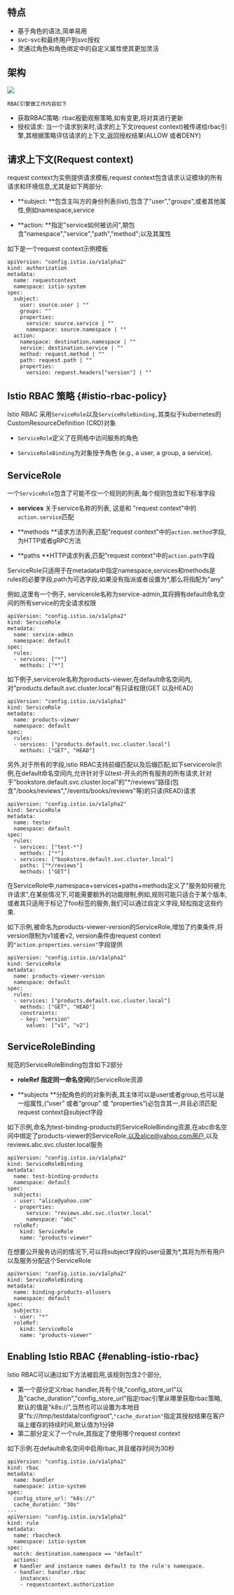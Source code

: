 ## 特点

* 基于角色的语法,简单易用
* svc-svc和最终用户到svc授权
* 灵通过角色和角色绑定中的自定义属性使其更加灵活

## 架构

![](/assets/rbac-istioimport.png)

```
RBAC引擎做工作内容如下
```

* 获取RBAC策略: rbac殷勤观察策略,如有变更,将对其进行更新
* 授权请求: 当一个请求到来时,请求的上下文\(request context\)被传递给rbac引擎,其根据策略评估请求的上下文,返回授权结果\(ALLOW 或者DENY\)

## 请求上下文\(Request context\)

request context为实例提供请求模板,request context包含请求认证模块的所有请求和环境信息,尤其是如下两部分:

* **subject: **包含主叫方的身份列表\(list\),包含了"user","groups",或者其他属性,例如namespace,service

* **action: **指定"service如何被访问",期包含"namespace","service","path","method";以及其属性

如下是一个request context示例模板

```
apiVersion: "config.istio.io/v1alpha2"
kind: authorization
metadata:
  name: requestcontext
  namespace: istio-system
spec:
  subject:
    user: source.user | ""
    groups: ""
    properties:
      service: source.service | ""
      namespace: source.namespace | ""
  action:
    namespace: destination.namespace | ""
    service: destination.service | ""
    method: request.method | ""
    path: request.path | ""
    properties:
      version: request.headers["version"] | ""
```

## Istio RBAC 策略 {#istio-rbac-policy}

Istio RBAC 采用`ServiceRole`以及`ServiceRoleBinding,`其类似于kubernetes的CustomResourceDefinition \(CRD\)对象

* `ServiceRole`定义了在网格中访问服务的角色

* `ServiceRoleBinding`为对象授予角色  \(e.g., a user, a group, a service\).

## ServiceRole

一个`ServiceRole`包含了可能不仅一个规则的列表,每个规则包含如下标准字段

* **services** 关于service名称的列表, 这是和 "request context"中的`action.service`匹配
* **methods **请求方法列表,匹配"request context"中的`action.method`字段,为HTTP或者gRPC方法

* **paths **HTTP请求列表,匹配"request context"中的`action.path`字段

ServiceRole只适用于在metadata中指定namespace,services和methods是rules的必要字段,path为可选字段,如果没有指派或者设置为\*,那么将指配为"any"

例如,这里有一个例子, servicerole名称为service-admin,其将拥有default命名空间的所有service的完全请求权限

```
apiVersion: "config.istio.io/v1alpha2"
kind: ServiceRole
metadata:
  name: service-admin
  namespace: default
spec:
  rules:
  - services: ["*"]
    methods: ["*"]
```

如下例子,servicerole名称为products-viewer,在default命名空间内,对"products.default.svc.cluster.local"有只读权限\(GET 以及HEAD\)

```
apiVersion: "config.istio.io/v1alpha2"
kind: ServiceRole
metadata:
  name: products-viewer
  namespace: default
spec:
  rules:
  - services: ["products.default.svc.cluster.local"]
    methods: ["GET", "HEAD"]
```

另外,对于所有的字段,istio RBAC支持前缀匹配以及后缀匹配,如下servicerole示例,在default命名空间内,允许针对于以test-开头的所有服务的所有请求,针对于"bookstore.default.svc.cluster.local"的"\*/reviews"路径\(包含"/books/reviews","/events/books/reviews"等\)的只读\(READ\)请求

```
apiVersion: "config.istio.io/v1alpha2"
kind: ServiceRole
metadata:
  name: tester
  namespace: default
spec:
  rules:
  - services: ["test-*"]
    methods: ["*"]
  - services: ["bookstore.default.svc.cluster.local"]
    paths: ["*/reviews"]
    methods: ["GET"]
```

在ServiceRole中,namespace+services+paths+methods定义了"服务如何被允许请求",在某些情况下,可能需要额外的功能限制,例如,规则可能只适合于某个版本,或者其只适用于标记了foo标签的服务,我们可以通过自定义字段,轻松指定这些约束.

如下示例,被命名为products-viewer-version的ServiceRole,增加了约束条件,将version限制为v1或者v2, version条件由request context的`"action.properties.version"`字段提供

```
apiVersion: "config.istio.io/v1alpha2"
kind: ServiceRole
metadata:
  name: products-viewer-version
  namespace: default
spec:
  rules:
  - services: ["products.default.svc.cluster.local"]
    methods: ["GET", "HEAD"]
    constraints:
    - key: "version"
      values: ["v1", "v2"]
```

## ServiceRoleBinding

规范的ServiceRoleBinding包含如下2部分

* **roleRef **指定**同一命名空间**的ServiceRole资源

* **subjects **分配角色的的对象列表,其主体可以是user或者group,也可以是一组属性,\(“user” 或者“group” 或 “properties”\)必包含其一,并且必须匹配request context自subject字段

如下示例,命名为test-binding-products的ServiceRoleBinding资源,在abc命名空间中绑定了products-viewer的ServiceRole,以及alice@yahoo.com用户,以及reviews.abc.svc.cluster.local服务

```
apiVersion: "config.istio.io/v1alpha2"
kind: ServiceRoleBinding
metadata:
  name: test-binding-products
  namespace: default
spec:
  subjects:
  - user: "alice@yahoo.com"
  - properties:
      service: "reviews.abc.svc.cluster.local"
      namespace: "abc"
  roleRef:
    kind: ServiceRole
    name: "products-viewer"
```

在想要公开服务访问的情况下,可以将subject字段的user设置为\*,其将为所有用户以及服务分配这个ServiceRole

```
apiVersion: "config.istio.io/v1alpha2"
kind: ServiceRoleBinding
metadata:
  name: binding-products-allusers
  namespace: default
spec:
  subjects:
  - user: "*"
  roleRef:
    kind: ServiceRole
    name: "products-viewer"
```

## Enabling Istio RBAC {#enabling-istio-rbac}

Istio RBAC可以通过如下方法被启用,该规则包含2个部分,

* 第一个部分定义rbac handler,共有个块,"config\_store\_url"以及"cache\_duration","config\_store\_url"指定rbac引擎从哪里获取rbac策略,默认的值是"k8s://",当然也可以设置为本地目录"fs:///tmp/testdata/configroot",`"cache_duration"`指定其授权结果在客户端上缓存的持续时间,默认值为1分钟
* 第二部分定义了一个rule,其指定了使用哪个request context

如下示例.在default命名空间中启用rbac,并且缓存时间为30秒

```
apiVersion: "config.istio.io/v1alpha2"
kind: rbac
metadata:
  name: handler
  namespace: istio-system
spec:
  config_store_url: "k8s://"
  cache_duration: "30s"
---
apiVersion: "config.istio.io/v1alpha2"
kind: rule
metadata:
  name: rbaccheck
  namespace: istio-system
spec:
  match: destination.namespace == "default"
  actions:
  # handler and instance names default to the rule's namespace.
  - handler: handler.rbac
    instances:
    - requestcontext.authorization

```



